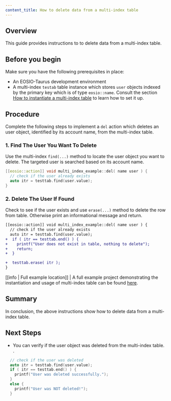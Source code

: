 ```yaml
---
content_title: How to delete data from a multi-index table
---
```


## Overview

This guide provides instructions to to delete data from a multi-index table.

## Before you begin

Make sure you have the following prerequisites in place:

* An EOSIO-Taurus development environment
* A multi-index `testab` table instance which stores `user` objects indexed by the primary key which is of type `eosio::name`. Consult the section [How to instantiate a multi-index table](./how-to-instantiate-a-multi-index-table.md) to learn how to set it up.

## Procedure

Complete the following steps to implement a `del` action which deletes an user object, identified by its account name, from the multi-index table.

### 1. Find The User You Want To Delete

Use the multi-index `find(...)` method to locate the user object you want to delete. The targeted user is searched based on its account name.

```cpp
[[eosio::action]] void multi_index_example::del( name user ) {
  // check if the user already exists
  auto itr = testtab.find(user.value);
}
```

### 2. Delete The User If Found

Check to see if the user exists and use `erase(...)` method to delete the row from table. Otherwise print an informational message and return.

```diff
[[eosio::action]] void multi_index_example::del( name user ) {
  // check if the user already exists
  auto itr = testtab.find(user.value);
+  if ( itr == testtab.end() ) {
+    printf("User does not exist in table, nothing to delete");
+    return;
+  }

+  testtab.erase( itr );
}
```

[[info | Full example location]]
| A full example project demonstrating the instantiation and usage of multi-index table can be found [here](../../examples/multi_index_example).

## Summary

In conclusion, the above instructions show how to delete data from a multi-index table.

## Next Steps

* You can verify if the user object was deleted from the multi-index table. .

```cpp
  // check if the user was deleted
  auto itr = testtab.find(user.value);
  if ( itr == testtab.end() ) {
    printf("User was deleted successfully.");
  }
  else {
    printf("User was NOT deleted!");
  }
```

